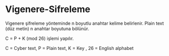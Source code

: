 # Vigenere-Sifreleme
Vigenere şifreleme yönteminde n boyutlu anahtar kelime belirlenir.
Plain text (düz metin) n anahtar boyutuna bölünür.

C = P + K (mod 26) işlemi yapılır.

C = Cyber text, P = Plain text, K = Key , 26 = English alphabet
